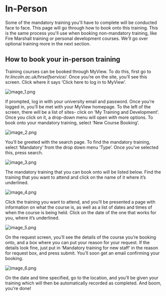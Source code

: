 # In-Person
Some of the mandatory training you'll have to complete will be conducted face to face. This page will go through how to book onto this training. This is the same process you'll use when booking non-mandatory training, like Fire Marshall training or personal development courses. We'll go over optional training more in the next section.
## How to book your in-person training

Training courses can be booked through MyView. To do this, first go to _hr.lincoln.ac.uk/hrselfservice/_. Once you’re on the site, you’ll see this screen. Click where it says ‘Click here to log in to MyView’. 

![image_1.png](image_1.png)

If prompted, log in with your university email and password. Once you’re logged in, you’ll be met with your MyView homepage. To the left of the screen, there will be a list of sites- click on ‘My Training and Development’. Once you click on it, a drop-down menu will open with more options. To book onto your mandatory training, select 
‘New Course Booking’. 

![image_2.png](image_2.png)

You’ll be greeted with the search page. To find the mandatory training, select ‘Mandatory’ from the drop down menu ‘Type’. Once you’ve selected this, press search. 

![image_3.png](image_3.png)

The mandatory training that you can book onto will be listed below. Find the training that you want to attend and click on the name of it where it’s underlined.

![image_4.png](image_4.png)

Click the training you want to attend, and you’ll be presented a page with information on what the course is, as well as a list of dates and times of when the course is being held. Click on the date of the one that works for you, where it’s underlined.

![image_5.png](image_5.png)

On the request screen, you’ll see the details of the course you’re booking onto, and a box where you can put your reason for your request. 
If the details look fine, just put in ‘Mandatory training for new staff’ in the reason for request box, and press submit. You’ll soon get an email confirming your booking. 

![image_6.png](image_6.png)

On the date and time specified, go to the location, and you’ll be given your training which will then be automatically recorded as completed. And boom, you're done!

